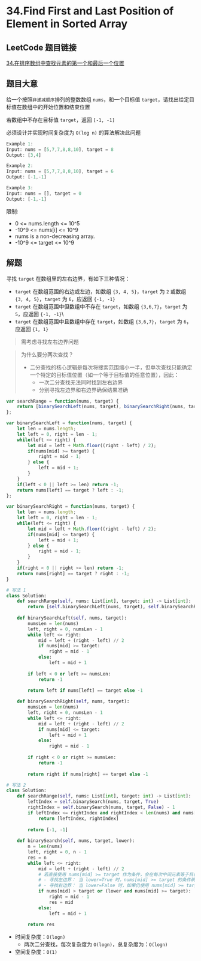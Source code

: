 # 34.Find First and Last Position of Element in Sorted Array

## LeetCode 题目链接

[34.在排序数组中查找元素的第一个和最后一个位置](https://leetcode.cn/problems/find-first-and-last-position-of-element-in-sorted-array/)

## 题目大意

给一个按照`非递减顺序`排列的整数数组 `nums`，和一个目标值 `target`，请找出给定目标值在数组中的开始位置和结束位置

若数组中不存在目标值 `target`，返回 `[-1, -1]`

必须设计并实现时间复杂度为 `O(log n)` 的算法解决此问题

```js
Example 1:
Input: nums = [5,7,7,8,8,10], target = 8
Output: [3,4]

Example 2:
Input: nums = [5,7,7,8,8,10], target = 6
Output: [-1,-1]

Example 3:
Input: nums = [], target = 0
Output: [-1,-1]
```

限制:
- 0 <= nums.length <= 10^5
- -10^9 <= nums[i] <= 10^9
- nums is a non-decreasing array.
- -10^9 <= target <= 10^9

## 解题

寻找 `target` 在数组里的左右边界，有如下三种情况：  
- `target` 在数组范围的右边或左边，如数组 `{3, 4, 5}`，`target` 为 `2` 或数组 `{3, 4, 5}`，`target` 为 `6`，应返回 `{-1, -1}`
- `target` 在数组范围中但数组中不存在 `target`，如数组 `{3,6,7}`，`target` 为 `5`，应返回 `{-1, -1}`\
- `target` 在数组范围中且数组中存在 `target`，如数组 `{3,6,7}`，`target` 为 `6`，应返回 `{1, 1}`

> 需考虑寻找左右边界问题  

> 为什么要分两次查找？
> - 二分查找的核心逻辑是每次将搜索范围缩小一半，但单次查找只能确定一个特定的目标值位置（如一个等于目标值的任意位置），因此：
>   - 一次二分查找无法同时找到左右边界
>   - 分别寻找左边界和右边界确保结果准确

```js
var searchRange = function(nums, target) {
    return [binarySearchLeft(nums, target), binarySearchRight(nums, target)];
};

var binarySearchLeft = function(nums, target) {
    let len = nums.length;
    let left = 0, right = len - 1;
    while(left <= right) {
        let mid = left + Math.floor((right - left) / 2);
        if(nums[mid] >= target) {
            right = mid - 1;
        } else {
            left = mid + 1;
        }
    }
    if(left < 0 || left >= len) return -1;
    return nums[left] == target ? left : -1;
};

var binarySearchRight = function(nums, target) {
    let len = nums.length;
    let left = 0, right = len - 1;
    while(left <= right) {
        let mid = left + Math.floor((right - left) / 2);
        if(nums[mid] <= target) {
            left = mid + 1;
        } else {
            right = mid - 1;
        }
    }
    if(right < 0 || right >= len) return -1;
    return nums[right] == target ? right : -1;
}
```
```python
# 写法 1
class Solution:
    def searchRange(self, nums: List[int], target: int) -> List[int]:
        return [self.binarySearchLeft(nums, target), self.binarySearchRight(nums, target)]
    
    def binarySearchLeft(self, nums, target):
        numsLen = len(nums)
        left, right = 0, numsLen - 1
        while left <= right:
            mid = left + (right - left) // 2
            if nums[mid] >= target:
                right = mid - 1
            else:
                left = mid + 1
            
        if left < 0 or left >= numsLen:
            return -1
        
        return left if nums[left] == target else -1

    def binarySearchRight(self, nums, target):
        numsLen = len(nums)
        left, right = 0, numsLen - 1
        while left <= right:
            mid = left + (right - left) // 2
            if nums[mid] <= target:
                left = mid + 1
            else:
                right = mid - 1
        
        if right < 0 or right >= numsLen:
            return -1
        
        return right if nums[right] == target else -1

# 写法 2
class Solution:
    def searchRange(self, nums: List[int], target: int) -> List[int]:
        leftIndex = self.binarySearch(nums, target, True)
        rightIndex = self.binarySearch(nums, target, False) - 1
        if leftIndex <= rightIndex and rightIndex < len(nums) and nums[leftIndex] == target and nums[rightIndex] == target:
            return [leftIndex, rightIndex]
        
        return [-1, -1]
    
    def binarySearch(self, nums, target, lower):
        n = len(nums)
        left, right = 0, n - 1
        res = n
        while left <= right:
            mid = left + (right - left) // 2
            # 若直接使用 nums[mid] >= target 作为条件，会在每次中间元素等于目标值时，都将右边界左移。这在寻找左边界时是正确的行为，但在寻找右边界时则不合适
            # - 寻找左边界： 当 lower=True 时，nums[mid] >= target 的条件确保在找到目标值时，继续向左缩小范围，最终锁定最左侧的目标值位置
            # - 寻找右边界： 当 lower=False 时，如果仍使用 nums[mid] >= target，在 nums[mid] == target 时也会左移右边界，这将导致无法正确找到目标值的最右位置
            if nums[mid] > target or (lower and nums[mid] >= target):
                right = mid - 1
                res = mid
            else:
                left = mid + 1
        
        return res
```

- 时间复杂度：`O(logn)`
  - 两次二分查找，每次复杂度为 `O(logn)`，总复杂度为：`O(logn)`
- 空间复杂度：`O(1)`


